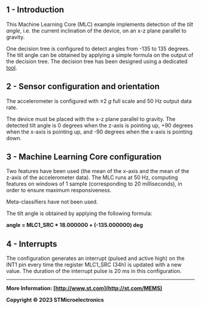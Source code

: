 ## 1 - Introduction

This Machine Learning Core (MLC) example implements detection of the *tilt angle*, i.e. the current inclination of the device, on an x-z plane parallel to gravity.

One decision tree is configured to detect angles from -135 to 135 degrees. The tilt angle can be obtained by applying a simple formula on the output of the decision tree.
The decision tree has been designed using a dedicated [tool](./../../../tools/mlc_tilt_angle_tool).


## 2 - Sensor configuration and orientation

The accelerometer is configured with ±2 *g* full scale and 50 Hz output data rate.

The device must be placed with the x-z plane parallel to gravity. The detected tilt angle is 0 degrees when the z-axis is pointing up, +90 degrees when the x-axis is pointing up, and -90 degrees when the x-axis is pointing down.


## 3 - Machine Learning Core configuration

Two features have been used (the mean of the x-axis and the mean of the z-axis of the accelerometer data). 
The MLC runs at 50 Hz, computing features on windows of 1 sample (corresponding to 20 milliseconds), in order to ensure maximum responsiveness.

Meta-classifiers have not been used.

The tilt angle is obtained by applying the following formula:

**angle = MLC1_SRC * 18.000000 + (-135.000000) deg**


## 4 - Interrupts

The configuration generates an interrupt (pulsed and active high) on the INT1 pin every time the register MLC1_SRC (34h) is updated with a new value. The duration of the interrupt pulse is 20 ms in this configuration.

------

**More Information: [http://www.st.com](http://st.com/MEMS)**

**Copyright © 2023 STMicroelectronics**